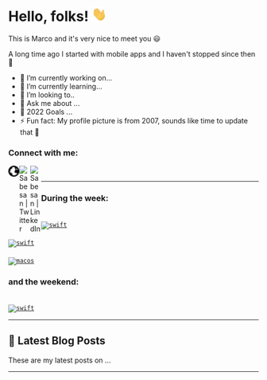 <!--
**marciomeschini/marciomeschini** is a ✨ _special_ ✨ repository because its `README.md` (this file) appears on your GitHub profile.

Here are some ideas to get you started:

- 🔭 I’m currently working on ...
- 🌱 I’m currently learning ...
- 👯 I’m looking to collaborate on ...
- 🤔 I’m looking for help with ...
- 💬 Ask me about ...
- 📫 How to reach me: ...
- 😄 Pronouns: ...
- ⚡ Fun fact: ... 
-->

# Hello, folks! <img src="https://raw.githubusercontent.com/marciomeschini/marciomeschini/main/wave.gif" width="30px">

This is Marco and it's very nice to meet you :smiley:

A long time ago I started with mobile apps and I haven't stopped since then :sauropod:

- 🔭 I’m currently working on...
- 🌱 I’m currently learning...
- 👯 I’m looking to..
- 💬 Ask me about ...
- 🥅 2022 Goals ...
- ⚡ Fun fact: My profile picture is from 2007, sounds like time to update that :older_man:

### Connect with me:

[<img align="left" alt="Sabesan" width="22px" src="https://raw.githubusercontent.com/iconic/open-iconic/master/svg/globe.svg" />][website]
[<img align="left" alt="Sabesan | Twitter" width="22px" src="https://cdn.jsdelivr.net/npm/simple-icons@v3/icons/twitter.svg" />][twitter]
[<img align="left" alt="Sabesan | LinkedIn" width="22px" src="https://cdn.jsdelivr.net/npm/simple-icons@v3/icons/linkedin.svg" />][linkedin]

<br />

---

### During the week:

[<code>
<img alt="swift" width="26px" src="https://img.icons8.com/color/240/000000/swift.png">
</code>](https://www.swift.org/)
[<code>
<img alt="swift" width="26px" src="https://img.icons8.com/color/240/000000/circleci.png">
</code>](https://www.circleci.com/)
[<code>
<img alt="macos" width="26px" src="https://img.icons8.com/officel/160/000000/mac-logo.png">
</code>](https://developer.apple.com/macos/)

### and the weekend:

[<code>
<img alt="swift" width="26px" src="https://img.icons8.com/color/240/000000/raspberry.png">
</code>](http://raspberrypi.com/)


---

## 📝 Latest Blog Posts

These are my latest posts on ...

---

[website]: https://marciomeschini.github.io/
[twitter]: https://twitter.com/marciomeschini
[linkedin]: https://www.linkedin.com/in/marcomeschini/
